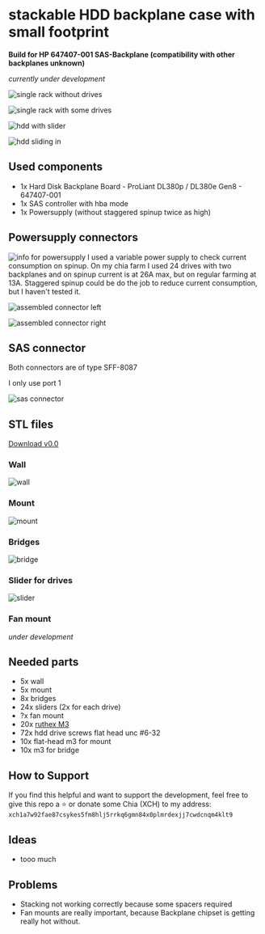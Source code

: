 # stackable HDD backplane case with small footprint

**Build for HP 647407-001 SAS-Backplane (compatibility with other backplanes unknown)**

*currently under development*

![single rack without drives](/assets/images/single-rack-without.png)

![single rack with some drives](/assets/images/single-rack-with.png)

![hdd with slider](/assets/images/hdd-with-slider.png)

![hdd sliding in](/assets/images/hdd-sliding-in.png)

## Used components
- 1x Hard Disk Backplane Board - ProLiant DL380p / DL380e Gen8 - 647407-001
- 1x SAS controller with hba mode
- 1x Powersupply (without staggered spinup twice as high)

## Powersupply connectors
![info for powersupply](/assets/images/powersupply.png)
I used a variable power supply to check current consumption on spinup.
On my chia farm I used 24 drives with two backplanes and on spinup current is at 26A max, but on regular farming at 13A.
Staggered spinup could be do the job to reduce current consumption, but I haven't tested it.

![assembled connector left](/assets/images/power-connector-left.png)

![assembled connector right](/assets/images/power-connector-right.png)

## SAS connector

Both connectors are of type SFF-8087

I only use port 1

![sas connector](/assets/images/sas-connectors-sff-8087.png)

## STL files

[Download v0.0](/stl/backplane-case-v0.0.7z)

### Wall
![wall](/stl/v0.0/wall-v0.0.1.png)

### Mount
![mount](/stl/v0.0/mount-v0.0.1.png)

### Bridges
![bridge](/stl/v0.0/bridge-v0.0.1.png)

### Slider for drives
![slider](/stl/v0.0/slider-v0.0.1.png)

### Fan mount
*under development*

## Needed parts
- 5x wall
- 5x mount
- 8x bridges
- 24x sliders (2x for each drive)
- ?x fan mount
- 20x [ruthex M3](https://www.ruthex.de/collections/gewindeeinsatze/products/ruthex-gewindeeinsatz-m3-100-stuck-rx-m3x5-7-messing-gewindebuchsen)
- 72x hdd drive screws flat head unc #6-32
- 10x flat-head m3 for mount
- 10x m3 for bridge

## How to Support

If you find this helpful and want to support the development, feel free to give this repo a ⭐ or donate some Chia (XCH) to my address: `xch1a7w92fae87csykes5fm8hlj5rrkq6gmn84x0plmrdexjj7cwdcnqm4klt9`

## Ideas
- tooo much

## Problems
- Stacking not working correctly because some spacers required
- Fan mounts are really important, because Backplane chipset is getting really hot without.

